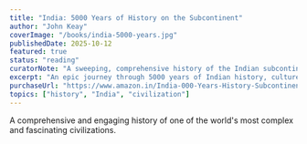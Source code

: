 ```yaml
---
title: "India: 5000 Years of History on the Subcontinent"
author: "John Keay"
coverImage: "/books/india-5000-years.jpg"
publishedDate: 2025-10-12
featured: true
status: "reading"
curatorNote: "A sweeping, comprehensive history of the Indian subcontinent from ancient times to the present day."
excerpt: "An epic journey through 5000 years of Indian history, culture, and civilization."
purchaseUrl: "https://www.amazon.in/India-000-Years-History-Subcontinent/dp/0691277427"
topics: ["history", "India", "civilization"]
---
```


A comprehensive and engaging history of one of the world's most complex and fascinating civilizations.
